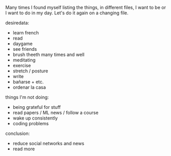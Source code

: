 
Many times I found myself listing the things, in different files, I want to be or I want to do in my day. Let's do it again on a changing file.

desiredata:
- learn french
- read
- daygame
- see friends
- brush theeth many times and well
- meditating
- exercise
- stretch / posture
- write
- bañarse + etc.
- ordenar la casa
 
things I'm not doing:
- being grateful for stuff
- read papers / ML news / follow a course
- wake up consistently
- coding problems

conclusion:
- reduce social networks and news
- read more
